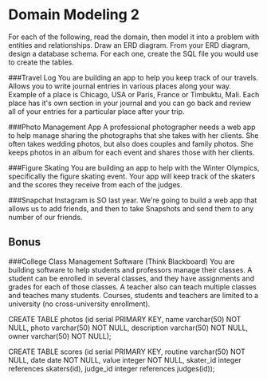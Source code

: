 # Domain Modeling 2

For each of the following, read the domain, then model it into a problem with entities and relationships. Draw an ERD diagram. From your ERD diagram, design a database schema. For each one, create the SQL file you would use to create the tables.

###Travel Log
You are building an app to help you keep track of our travels. Allows you to write journal entries in various places along your way. Example of a place is Chicago, USA or Paris, France or Timbuktu, Mali. Each place has it's own section in your journal and you can go back and review all of your entries for a particular place after your trip.

###Photo Management App
A professional photographer needs a web app to help manage sharing the photographs that she takes with her clients. She often takes wedding photos, but also does couples and family photos. She keeps photos in an album for each event and shares those with her clients.

###Figure Skating
You are building an app to help with the Winter Olympics, specifically the figure skating event. Your app will keep track of the skaters and the scores they receive from each of the judges. 

###Snapchat
Instagram is SO last year. We're going to build a web app that allows us to add friends, and then to take Snapshots and send them to any number of our friends.

## Bonus

###College Class Management Software (Think Blackboard)
You are building software to help students and professors manage their classes. A student can be enrolled in several classes, and they have assignments and grades for each of those classes. A teacher also can teach multiple classes and teaches many students. Courses, students and teachers are limited to a university (no cross-university enrollment).


CREATE TABLE photos (id serial PRIMARY KEY, name varchar(50) NOT NULL, photo varchar(50) NOT NULL, description varchar(50) NOT NULL, owner varchar(50) NOT NULL);


CREATE TABLE scores (id serial PRIMARY KEY, routine varchar(50) NOT NULL, date date NOT NULL, value integer NOT NULL, skater_id integer references skaters(id), judge_id integer references judges(id));